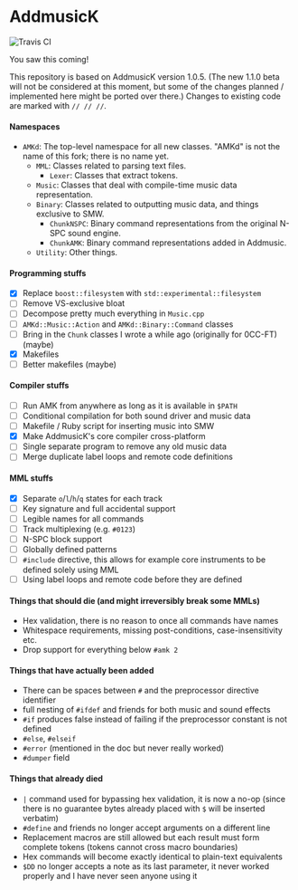 # AddmusicK

![Travis CI](https://travis-ci.org/HertzDevil/AddmusicK.svg?branch=master)

You saw this coming!

This repository is based on AddmusicK version 1.0.5. (The new 1.1.0 beta will not be considered at this moment, but some of the changes planned / implemented here might be ported over there.) Changes to existing code are marked with `// // //`.

#### Namespaces
- `AMKd`: The top-level namespace for all new classes. "AMKd" is not the name of this fork; there is no name yet.
  - `MML`: Classes related to parsing text files.
    - `Lexer`: Classes that extract tokens.
  - `Music`: Classes that deal with compile-time music data representation.
  - `Binary`: Classes related to outputting music data, and things exclusive to SMW.
    - `ChunkNSPC`: Binary command representations from the original N-SPC sound engine.
    - `ChunkAMK`: Binary command representations added in Addmusic.
  - `Utility`: Other things.

#### Programming stuffs

- [x] Replace `boost::filesystem` with `std::experimental::filesystem`
- [ ] Remove VS-exclusive bloat
- [ ] Decompose pretty much everything in `Music.cpp`
- [ ] `AMKd::Music::Action` and `AMKd::Binary::Command` classes
- [ ] Bring in the `Chunk` classes I wrote a while ago (originally for 0CC-FT) (maybe)
- [x] Makefiles
- [ ] Better makefiles (maybe)

#### Compiler stuffs

- [ ] Run AMK from anywhere as long as it is available in `$PATH`
- [ ] Conditional compilation for both sound driver and music data
- [ ] Makefile / Ruby script for inserting music into SMW
- [x] Make AddmusicK's core compiler cross-platform
- [ ] Single separate program to remove any old music data
- [ ] Merge duplicate label loops and remote code definitions

#### MML stuffs

- [x] Separate `o`/`l`/`h`/`q` states for each track
- [ ] Key signature and full accidental support
- [ ] Legible names for all commands
- [ ] Track multiplexing (e.g. `#0123`)
- [ ] N-SPC block support
- [ ] Globally defined patterns
- [ ] `#include` directive, this allows for example core instruments to be defined solely using MML
- [ ] Using label loops and remote code before they are defined

#### Things that should die (and might irreversibly break some MMLs)

- Hex validation, there is no reason to once all commands have names
- Whitespace requirements, missing post-conditions, case-insensitivity etc.
- Drop support for everything below `#amk 2`

#### Things that have actually been added

- There can be spaces between `#` and the preprocessor directive identifier
- full nesting of `#ifdef` and friends for both music and sound effects
- `#if` produces false instead of failing if the preprocessor constant is not defined
- `#else`, `#elseif`
- `#error` (mentioned in the doc but never really worked)
- `#dumper` field

#### Things that already died

- `|` command used for bypassing hex validation, it is now a no-op (since there is no guarantee bytes already placed with `$` will be inserted verbatim)
- `#define` and friends no longer accept arguments on a different line
- Replacement macros are still allowed but each result must form complete tokens (tokens cannot cross macro boundaries)
- Hex commands will become exactly identical to plain-text equivalents
- `$DD` no longer accepts a note as its last parameter, it never worked properly and I have never seen anyone using it
